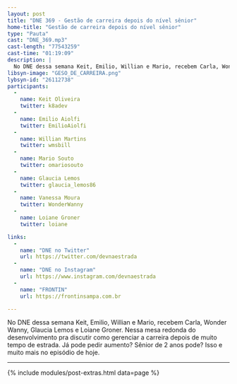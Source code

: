 ```yaml
---
layout: post
title: "DNE 369 - Gestão de carreira depois do nível sênior"
home-title: "Gestão de carreira depois do nível sênior"
type: "Pauta"
cast: "DNE_369.mp3"
cast-length: "77543259"
cast-time: "01:19:09"
description: | 
  No DNE dessa semana Keit, Emilio, Willian e Mario, recebem Carla, Wonder Wanny, Glaucia Lemos e Loiane Groner. Nessa mesa redonda do desenvolvimento pra discutir como gerenciar a carreira depois de muito tempo de estrada. Já pode pedir aumento? Sênior de 2 anos pode? Isso e muito mais no episódio de hoje.
libsyn-image: "GESO_DE_CARREIRA.png"
lybsyn-id: "26112738"
participants:
  -
    name: Keit Oliveira
    twitter: k8adev
  -
    name: Emilio Aiolfi
    twitter: EmilioAiolfi
  -
    name: Willian Martins
    twitter: wmsbill
  -
    name: Mario Souto
    twitter: omariosouto
  -
    name: Glaucia Lemos
    twitter: glaucia_lemos86
  -
    name: Vanessa Moura
    twitter: WonderWanny
  -
    name: Loiane Groner
    twitter: loiane

links:
  -
    name: "DNE no Twitter"
    url: https://twitter.com/devnaestrada
  -
    name: "DNE no Instagram"
    url: https://www.instagram.com/devnaestrada
  -
    name: "FRONTIN"
    url: https://frontinsampa.com.br

---
```


No DNE dessa semana Keit, Emilio, Willian e Mario, recebem Carla, Wonder Wanny, Glaucia Lemos e Loiane Groner. Nessa mesa redonda do desenvolvimento pra discutir como gerenciar a carreira depois de muito tempo de estrada. Já pode pedir aumento? Sênior de 2 anos pode? Isso e muito mais no episódio de hoje.

---

{% include modules/post-extras.html data=page %}
